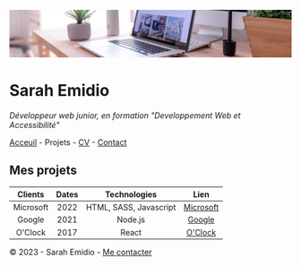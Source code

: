 ![bureau](bureau.jpg)

# Sarah Emidio

*Développeur web junior, en formation "Developpement Web et Accessibilité"*

[Acceuil](README.md) - Projets - [CV](CV.md) -  [Contact](Contact.md)


## Mes projets

| Clients | Dates | Technologies | Lien
|:----:|:-----:|:-----:|:-----:|
| Microsoft | 2022 | HTML, SASS, Javascript | [Microsoft](https://www.microsoft.com/fr-fr)|
| Google | 2021 | Node.js | [Google](https://www.google.fr/) |
| O'Clock | 2017 | React | [O'Clock](https://oclock.io/) |


© 2023 - Sarah Emidio - [Me contacter](https://github.com/Sarah-Emidio) 